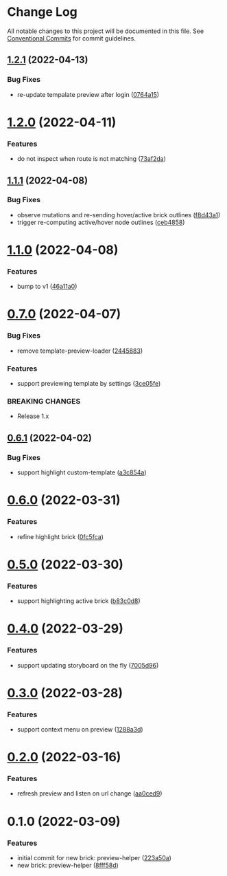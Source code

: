 # Change Log

All notable changes to this project will be documented in this file.
See [Conventional Commits](https://conventionalcommits.org) for commit guidelines.

## [1.2.1](https://github.com/easyops-cn/next-basics/compare/@next-bricks/next-previewer@1.2.0...@next-bricks/next-previewer@1.2.1) (2022-04-13)


### Bug Fixes

* re-update tempalate preview after login ([0764a15](https://github.com/easyops-cn/next-basics/commit/0764a1571c7b3c1cc14701bb3c95b89e0372ee87))





# [1.2.0](https://github.com/easyops-cn/next-basics/compare/@next-bricks/next-previewer@1.1.1...@next-bricks/next-previewer@1.2.0) (2022-04-11)


### Features

* do not inspect when route is not matching ([73af2da](https://github.com/easyops-cn/next-basics/commit/73af2da0cf0a5097e7cf44b2c5fa99df03a22291))





## [1.1.1](https://github.com/easyops-cn/next-basics/compare/@next-bricks/next-previewer@1.1.0...@next-bricks/next-previewer@1.1.1) (2022-04-08)


### Bug Fixes

* observe mutations and re-sending hover/active brick outlines ([f8d43a1](https://github.com/easyops-cn/next-basics/commit/f8d43a15a7c5a3cdd58c6c1132931955114ace2c))
* trigger re-computing active/hover node outlines ([ceb4858](https://github.com/easyops-cn/next-basics/commit/ceb4858f5ec96304f52260c77bbea0452e344c64))





# [1.1.0](https://github.com/easyops-cn/next-basics/compare/@next-bricks/next-previewer@0.7.0...@next-bricks/next-previewer@1.1.0) (2022-04-08)


### Features

* bump to v1 ([46a11a0](https://github.com/easyops-cn/next-basics/commit/46a11a0c11248a1953ba4b0d7e3079cc6cb4d213))





# [0.7.0](https://github.com/easyops-cn/next-basics/compare/@next-bricks/next-previewer@0.6.1...@next-bricks/next-previewer@0.7.0) (2022-04-07)


### Bug Fixes

* remove template-preview-loader ([2445883](https://github.com/easyops-cn/next-basics/commit/24458833d92be43e3a2b7a1039b46236f1c9fd41))


### Features

* support previewing template by settings ([3ce05fe](https://github.com/easyops-cn/next-basics/commit/3ce05fec6fc84bdde4b73384c0d030ac0f946f47))


### BREAKING CHANGES

* Release 1.x





## [0.6.1](https://github.com/easyops-cn/next-basics/compare/@next-bricks/next-previewer@0.6.0...@next-bricks/next-previewer@0.6.1) (2022-04-02)


### Bug Fixes

* support highlight custom-template ([a3c854a](https://github.com/easyops-cn/next-basics/commit/a3c854af9c5056c41159497de716ec1d74a1cef1))





# [0.6.0](https://github.com/easyops-cn/next-basics/compare/@next-bricks/next-previewer@0.5.0...@next-bricks/next-previewer@0.6.0) (2022-03-31)


### Features

* refine highlight brick ([0fc5fca](https://github.com/easyops-cn/next-basics/commit/0fc5fca275987819cd718e904feceb3598051e2d))





# [0.5.0](https://github.com/easyops-cn/next-basics/compare/@next-bricks/next-previewer@0.4.0...@next-bricks/next-previewer@0.5.0) (2022-03-30)


### Features

* support highlighting active brick ([b83c0d8](https://github.com/easyops-cn/next-basics/commit/b83c0d8c4443fc20d4fc9afede96c6190c299971))





# [0.4.0](https://github.com/easyops-cn/next-basics/compare/@next-bricks/next-previewer@0.3.0...@next-bricks/next-previewer@0.4.0) (2022-03-29)


### Features

* support updating storyboard on the fly ([7005d96](https://github.com/easyops-cn/next-basics/commit/7005d96d23f975b089ecf8f9ec208991735924bb))





# [0.3.0](https://github.com/easyops-cn/next-basics/compare/@next-bricks/next-previewer@0.2.0...@next-bricks/next-previewer@0.3.0) (2022-03-28)


### Features

* support context menu on preview ([1288a3d](https://github.com/easyops-cn/next-basics/commit/1288a3d632e12f56302cab7e0a30655f445fe551))





# [0.2.0](https://github.com/easyops-cn/next-basics/compare/@next-bricks/next-previewer@0.1.0...@next-bricks/next-previewer@0.2.0) (2022-03-16)


### Features

* refresh preview and listen on url change ([aa0ced9](https://github.com/easyops-cn/next-basics/commit/aa0ced9b1be08fed3c34467be324c0a4c0ec6232))





# 0.1.0 (2022-03-09)


### Features

* initial commit for new brick: preview-helper ([223a50a](https://github.com/easyops-cn/next-basics/commit/223a50a131bab78d00adcf10c736465964201d92))
* new brick: preview-helper ([8fff58d](https://github.com/easyops-cn/next-basics/commit/8fff58d2e44e7dfbb545c20cbacf5aae890880d4))
